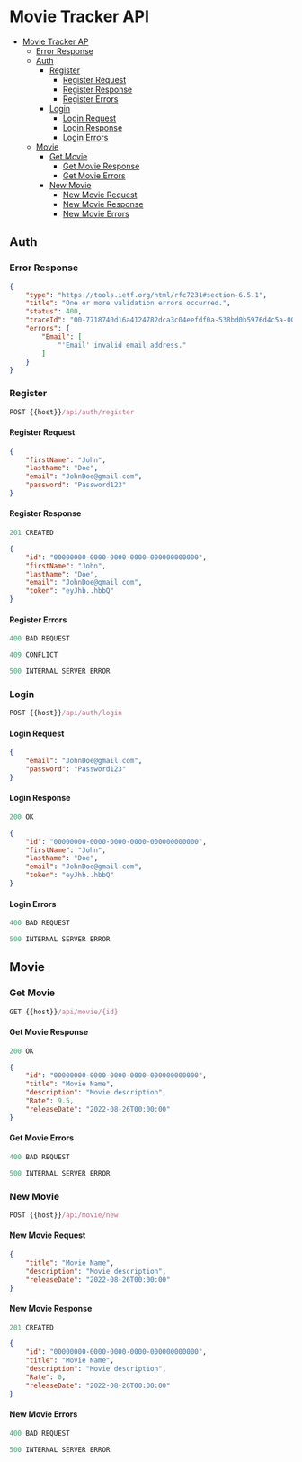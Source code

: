 # Movie Tracker API

- [Movie Tracker AP](#movie-tracker-api)
	- [Error Response](#error-response)
	- [Auth](#auth)
		- [Register](#register)
			- [Register Request](#register-request)
			- [Register Response](#register-response)
			- [Register Errors](#register-errors)
		- [Login](#login)
			- [Login Request](#login-request)
			- [Login Response](#login-response)
			- [Login Errors](#login-errors)
	- [Movie](#movie)
		- [Get Movie](#get-movie)
			- [Get Movie Response](#get-movie-response)
			- [Get Movie Errors](#get-movie-errors)
		- [New Movie](#new-movie)
			- [New Movie Request](#new-movie-request)
			- [New Movie Response](#new-movie-response)
			- [New Movie Errors](#new-movie-errors)

## Auth

### Error Response

```json
{
	"type": "https://tools.ietf.org/html/rfc7231#section-6.5.1",
	"title": "One or more validation errors occurred.",
	"status": 400,
	"traceId": "00-7718740d16a4124782dca3c04eefdf0a-538bd0b5976d4c5a-00",
	"errors": {
		"Email": [
			"'Email' invalid email address."
		]
	}
}
```

### Register

```js
POST {{host}}/api/auth/register
```

#### Register Request

```json
{
	"firstName": "John",
	"lastName": "Doe",
	"email": "JohnDoe@gmail.com",
	"password": "Password123"
}
```

#### Register Response

```js
201 CREATED
```

```json
{
	"id": "00000000-0000-0000-0000-000000000000",
	"firstName": "John",
	"lastName": "Doe",
	"email": "JohnDoe@gmail.com",
	"token": "eyJhb..hbbQ"
}
```

#### Register Errors

```js
400 BAD REQUEST
```

```js
409 CONFLICT
```

```js
500 INTERNAL SERVER ERROR
```

### Login

```js
POST {{host}}/api/auth/login
```

#### Login Request

```json
{
	"email": "JohnDoe@gmail.com",
	"password": "Password123"
}
```

#### Login Response

```js
200 OK
```

```json
{
	"id": "00000000-0000-0000-0000-000000000000",
	"firstName": "John",
	"lastName": "Doe",
	"email": "JohnDoe@gmail.com",
	"token": "eyJhb..hbbQ"
}
```

#### Login Errors

```js
400 BAD REQUEST
```

```js
500 INTERNAL SERVER ERROR
```

## Movie

### Get Movie

```js
GET {{host}}/api/movie/{id}
```

#### Get Movie Response

```js
200 OK
```

```json
{
	"id": "00000000-0000-0000-0000-000000000000",
	"title": "Movie Name",
	"description": "Movie description",
	"Rate": 9.5,
	"releaseDate": "2022-08-26T00:00:00"
}
```

#### Get Movie Errors

```js
400 BAD REQUEST
```

```js
500 INTERNAL SERVER ERROR
```

### New Movie

```js
POST {{host}}/api/movie/new
```

#### New Movie Request

```json
{
	"title": "Movie Name",
	"description": "Movie description", 
	"releaseDate": "2022-08-26T00:00:00"
}
```

#### New Movie Response

```js
201 CREATED
```

```json
{
	"id": "00000000-0000-0000-0000-000000000000",
	"title": "Movie Name",
	"description": "Movie description",
	"Rate": 0,
	"releaseDate": "2022-08-26T00:00:00"
}
```

#### New Movie Errors

```js
400 BAD REQUEST
```

```js
500 INTERNAL SERVER ERROR
```